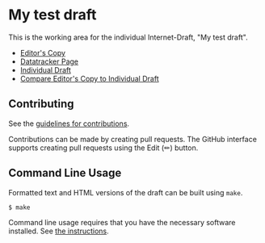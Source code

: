 # My test draft

This is the working area for the individual Internet-Draft, "My test draft".

* [Editor's Copy](https://eckelcu.github.io/draft-eckel-test/#go.draft-eckel-test.html)
* [Datatracker Page](https://datatracker.ietf.org/doc/draft-eckel-test)
* [Individual Draft](https://datatracker.ietf.org/doc/html/draft-eckel-test)
* [Compare Editor's Copy to Individual Draft](https://eckelcu.github.io/draft-eckel-test/#go.draft-eckel-test.diff)


## Contributing

See the
[guidelines for contributions](https://github.com/eckelcu/draft-eckel-test/blob/main/CONTRIBUTING.md).

Contributions can be made by creating pull requests.
The GitHub interface supports creating pull requests using the Edit (✏) button.


## Command Line Usage

Formatted text and HTML versions of the draft can be built using `make`.

```sh
$ make
```

Command line usage requires that you have the necessary software installed.  See
[the instructions](https://github.com/martinthomson/i-d-template/blob/main/doc/SETUP.md).

